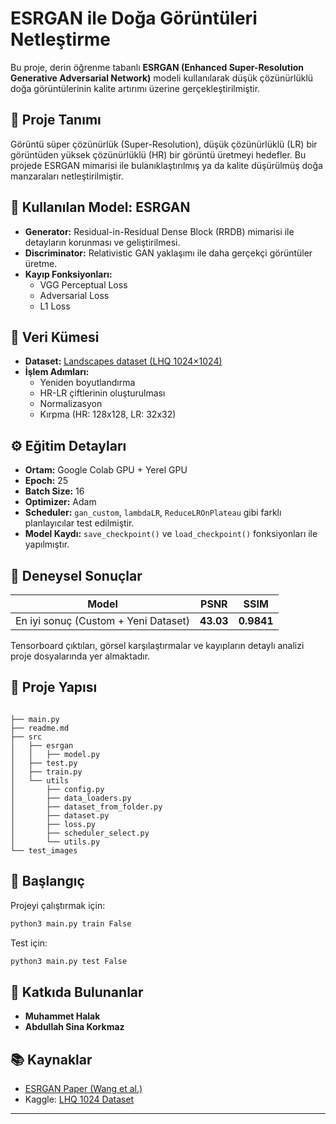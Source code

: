 # ESRGAN ile Doğa Görüntüleri Netleştirme

Bu proje, derin öğrenme tabanlı **ESRGAN (Enhanced Super-Resolution Generative Adversarial Network)** modeli kullanılarak düşük çözünürlüklü doğa görüntülerinin kalite artırımı üzerine gerçekleştirilmiştir.

## 📌 Proje Tanımı

Görüntü süper çözünürlük (Super-Resolution), düşük çözünürlüklü (LR) bir görüntüden yüksek çözünürlüklü (HR) bir görüntü üretmeyi hedefler. Bu projede ESRGAN mimarisi ile bulanıklaştırılmış ya da kalite düşürülmüş doğa manzaraları netleştirilmiştir.

## 🧠 Kullanılan Model: ESRGAN

- **Generator:** Residual-in-Residual Dense Block (RRDB) mimarisi ile detayların korunması ve geliştirilmesi.
- **Discriminator:** Relativistic GAN yaklaşımı ile daha gerçekçi görüntüler üretme.
- **Kayıp Fonksiyonları:**
  - VGG Perceptual Loss
  - Adversarial Loss
  - L1 Loss

## 📁 Veri Kümesi

- **Dataset:** [Landscapes dataset (LHQ 1024×1024)](https://www.kaggle.com/datasets/dimensi0n/lhq-1024)
- **İşlem Adımları:**
  - Yeniden boyutlandırma
  - HR-LR çiftlerinin oluşturulması
  - Normalizasyon
  - Kırpma (HR: 128x128, LR: 32x32)

## ⚙️ Eğitim Detayları

- **Ortam:** Google Colab GPU + Yerel GPU
- **Epoch:** 25 
- **Batch Size:** 16
- **Optimizer:** Adam
- **Scheduler:** `gan_custom`, `lambdaLR`, `ReduceLROnPlateau` gibi farklı planlayıcılar test edilmiştir.
- **Model Kaydı:** `save_checkpoint()` ve `load_checkpoint()` fonksiyonları ile yapılmıştır.

## 🔬 Deneysel Sonuçlar

| Model | PSNR | SSIM |
|-------|------|------|
| En iyi sonuç (Custom + Yeni Dataset) | **43.03** | **0.9841** |

Tensorboard çıktıları, görsel karşılaştırmalar ve kayıpların detaylı analizi proje dosyalarında yer almaktadır.

## 🔧 Proje Yapısı

```

├── main.py
├── readme.md
├── src
│   ├── esrgan
│   │   ├── model.py
│   ├── test.py
│   ├── train.py
│   └── utils
│       ├── config.py
│       ├── data_loaders.py
│       ├── dataset_from_folder.py
│       ├── dataset.py
│       ├── loss.py
│       ├── scheduler_select.py
│       └── utils.py
└── test_images

````

## 🏁 Başlangıç

Projeyi çalıştırmak için:

```bash
python3 main.py train False
````

Test için:

```bash
python3 main.py test False
```

## 👥 Katkıda Bulunanlar

* **Muhammet Halak** 
* **Abdullah Sina Korkmaz** 

## 📚 Kaynaklar

* [ESRGAN Paper (Wang et al.)](http://arxiv.org/abs/1809.00219)
* Kaggle: [LHQ 1024 Dataset](https://www.kaggle.com/datasets/dimensi0n/lhq-1024)

---
